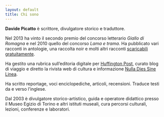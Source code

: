 ```yaml
---
layout: default
title: Chi sono
---
```

**Davide Picatto** è scrittore, divulgatore storico e traduttore.
  
Nel 2013 ha vinto il secondo premio del concorso letterario *Giallo di Romagna* e nel 2010 quello del concorso *Lama e trama*. Ha pubblicato vari racconti in antologie, una raccolta noir e molti altri racconti [scaricabili gratuitamente](/racconti).  

Ha gestito una rubrica sull’editoria digitale per [Huffington Post](http://www.huffingtonpost.it/davide-picatto/), curato blog di viaggio e diretto la rivista web di cultura e informazione [Nulla Dies Sine Linea](https://nulladiessinelinea.wordpress.com/).

Ha scritto reportage, voci enciclopediche, articoli, recensioni. Traduce testi da e verso l’inglese.

Dal 2003 è divulgatore storico-artistico, guida e operatore didattico presso il Museo Egizio di Torino e altri istituti museali, cura percorsi culturali, lezioni, conferenze e laboratori.
